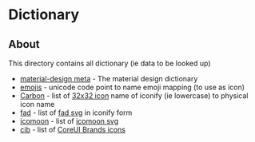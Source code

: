# Dictionary

## About
This directory contains all dictionary (ie data to be looked up)

  * [material-design meta](./material-design-icon-meta.json) - The material design dictionary
  * [emojis](./emojis.json) - unicode code point to name emoji mapping (to use as icon)
  * [Carbon](./carbon-icons.json) - list of [32x32 icon](https://carbon-elements.netlify.app/icons/examples/preview/) name of iconify (ie lowercase) to physical icon name
  * [fad](./fad-icons.json) - list of [fad svg](https://github.com/fefanto/fontaudio/tree/master/svgs) in iconify form
  * [icomoon](./icomoon-icons.json) - list of [icomoon svg](https://github.com/Keyamoon/IcoMoon-Free/tree/master/SVG)
  * [cib](./cib-icons.json) - list of [CoreUI Brands icons](https://github.com/coreui/coreui-icons/tree/master/svg/brand)
